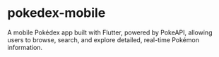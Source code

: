 # pokedex-mobile
A mobile Pokédex app built with Flutter, powered by PokeAPI, allowing users to browse, search, and explore detailed, real-time Pokémon information.
